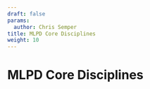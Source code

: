 ```yaml
---
draft: false
params:
  author: Chris Semper 
title: MLPD Core Disciplines 
weight: 10
---
```


# MLPD Core Disciplines 